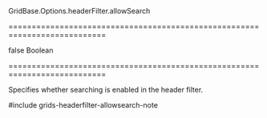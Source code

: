 <!--id-->GridBase.Options.headerFilter.allowSearch<!--/id-->
===========================================================================
<!--default-->false<!--/default-->
<!--type-->Boolean<!--/type-->
===========================================================================

<!--shortDescription-->
Specifies whether searching is enabled in the header filter.
<!--/shortDescription-->

<!--fullDescription-->
#include grids-headerfilter-allowsearch-note
<!--/fullDescription-->